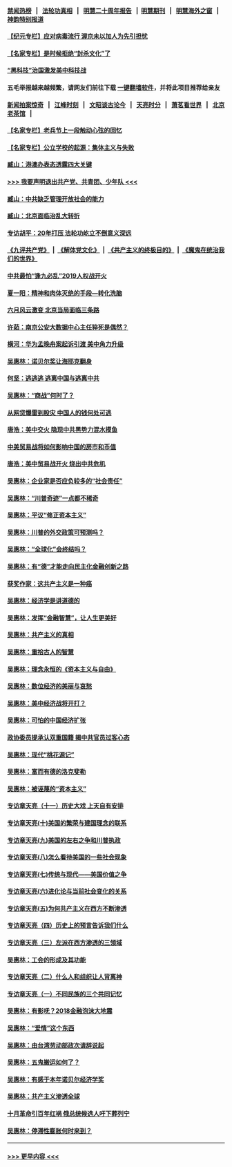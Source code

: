 #### [禁闻热榜](热点新闻.md?=0)  &nbsp;&nbsp;|&nbsp;&nbsp; [法轮功真相](https://github.com/gfw-breaker/truth/blob/master/README.md?=0) &nbsp;&nbsp;|&nbsp;&nbsp; [明慧二十周年报告](https://github.com/gfw-breaker/mh-reports/blob/master/README.md?=0) &nbsp;&nbsp;|&nbsp;&nbsp;[明慧期刊](https://github.com/gfw-breaker/mh-qikan) &nbsp;&nbsp;|&nbsp;&nbsp; [明慧海外之窗](https://github.com/gfw-breaker/mh-news/blob/master/README.md?=0) &nbsp;&nbsp;|&nbsp;&nbsp; [神韵特别报道](https://github.com/gfw-breaker/mh-news/blob/master/shenyun.md?=0)
#### [【纪元专栏】应对病毒流行 渥京未以加人为先引担忧](../pages/nsc423/n11875714.md?t=03012202) 
#### [【名家专栏】是时候拒绝“封杀文化”了](../pages/nsc423/n11814093.md?t=03012202) 
#### [“黑科技”治国激发美中科技战](../pages/nsc423/n11638056.md?t=03012202) 
#### 五毛举报越来越频繁，请网友们前往下载 [一键翻墙软件](https://github.com/gfw-breaker/ssr-accounts)，并将此项目推荐给亲友
#### [新闻拍案惊奇](https://github.com/gfw-breaker/banned-news/blob/master/pages/link4.md) &nbsp;&nbsp;|&nbsp;&nbsp; [江峰时刻](https://github.com/gfw-breaker/banned-news/blob/master/pages/link4.md) &nbsp;&nbsp;|&nbsp;&nbsp; [文昭谈古论今](https://github.com/gfw-breaker/banned-news/blob/master/pages/link4.md) &nbsp;&nbsp;|&nbsp;&nbsp; [天亮时分](https://github.com/gfw-breaker/banned-news/blob/master/pages/link4.md) &nbsp;&nbsp;|&nbsp;&nbsp; [萧茗看世界](https://github.com/gfw-breaker/banned-news/blob/master/pages/link4.md) &nbsp;&nbsp;|&nbsp;&nbsp; [北京老茶馆](https://github.com/gfw-breaker/banned-news/blob/master/pages/link4.md) &nbsp;&nbsp;|&nbsp;&nbsp; 
#### [【名家专栏】老兵节上一段触动心弦的回忆](../pages/nsc423/n11646016.md?t=03012202) 
#### [【名家专栏】公立学校的起源：集体主义与失败](../pages/nsc423/n11601833.md?t=03012202) 
#### [臧山：港澳办表态透露四大关键](../pages/nsc423/n11421628.md?t=03012202) 
#### [>>> 我要声明退出共产党、共青团、少年队 <<<](https://github.com/begood0513/goodnews/blob/master/quit/letter.md) 
#### [臧山：中共缺乏管理开放社会的能力](../pages/nsc423/n11407457.md?t=03012202) 
#### [臧山：北京面临治乱大转折](../pages/nsc423/n11406895.md?t=03012202) 
#### [专访胡平：20年打压 法轮功屹立不倒意义深远](../pages/nsc423/n11398800.md?t=03012202) 
#### [《九评共产党》](https://github.com/begood0513/9ping.md/blob/master/README.md) &nbsp;|&nbsp; [《解体党文化》](../../../../jtdwh.md/blob/master/README.md)  &nbsp;|&nbsp; [《共产主义的终极目的》](../../../../gczydzjmd.md/blob/master/README.md) &nbsp;|&nbsp; [《魔鬼在统治我们的世界》](../../../../mgztzwmdsj.md/blob/master/README.md) 
#### [中共最怕“逢九必乱”2019人权战开火](../pages/nsc423/n11385248.md?t=03012202) 
#### [夏一阳：精神和肉体灭绝的手段—转化洗脑](../pages/nsc423/n11368250.md?t=03012202) 
#### [六月风云激变 北京当局面临三条路](../pages/nsc423/n11313668.md?t=03012202) 
#### [许茹：南京公安大数据中心主任猝死是偶然？](../pages/nsc423/n11064744.md?t=03012202) 
#### [横河：华为孟晚舟案起诉引渡 美中角力升级](../pages/nsc423/n11027230.md?t=03012202) 
#### [吴惠林：诺贝尔奖让海耶克翻身](../pages/nsc423/n10890049.md?t=03012202) 
#### [何坚：逃逃逃 逃离中国与逃离中共](../pages/nsc423/n10592891.md?t=03012202) 
#### [吴惠林：“商战”何时了？](../pages/nsc423/n10573558.md?t=03012202) 
#### [从网贷爆雷到股灾 中国人的钱何处可逃](../pages/nsc423/n10572800.md?t=03012202) 
#### [唐浩：美中交火 隐现中共黑势力混水摸鱼](../pages/nsc423/n10544040.md?t=03012202) 
#### [中美贸易战将如何影响中国的房市和币值](../pages/nsc423/n10543697.md?t=03012202) 
#### [唐浩：美中贸易战开火 烧出中共危机](../pages/nsc423/n10540126.md?t=03012202) 
#### [吴惠林：企业家是否应负较多的“社会责任”](../pages/nsc423/n10535022.md?t=03012202) 
#### [吴惠林：“川普奇迹”一点都不稀奇](../pages/nsc423/n10512808.md?t=03012202) 
#### [吴惠林：平议“修正资本主义”](../pages/nsc423/n10495724.md?t=03012202) 
#### [吴惠林：川普的外交政策可预测吗？](../pages/nsc423/n10462387.md?t=03012202) 
#### [吴惠林：“全球化”会终结吗？](../pages/nsc423/n10452838.md?t=03012202) 
#### [吴惠林：有“德”才能走向民主化金融创新之路](../pages/nsc423/n10432292.md?t=03012202) 
#### [获奖作家：这共产主义是一种癌](../pages/nsc423/n10431541.md?t=03012202) 
#### [吴惠林：经济学是讲道德的](../pages/nsc423/n10398014.md?t=03012202) 
#### [吴惠林：发挥“金融智慧”，让人生更美好](../pages/nsc423/n10375019.md?t=03012202) 
#### [吴惠林：共产主义的真相](../pages/nsc423/n10351394.md?t=03012202) 
#### [吴惠林：重拾古人的智慧](../pages/nsc423/n10337691.md?t=03012202) 
#### [吴惠林：理念永恒的《资本主义与自由》](../pages/nsc423/n10316274.md?t=03012202) 
#### [吴惠林：数位经济的美丽与哀愁](../pages/nsc423/n10292946.md?t=03012202) 
#### [吴惠林：美中经济战将开打？](../pages/nsc423/n10258825.md?t=03012202) 
#### [吴惠林：可怕的中国经济扩张](../pages/nsc423/n10219147.md?t=03012202) 
#### [政协委员提承认双重国籍 揭中共官员过客心态](../pages/nsc423/n10208809.md?t=03012202) 
#### [吴惠林：现代“桃花源记”](../pages/nsc423/n10185234.md?t=03012202) 
#### [吴惠林：富而有德的洛克斐勒](../pages/nsc423/n10142264.md?t=03012202) 
#### [吴惠林：被诬蔑的“资本主义”](../pages/nsc423/n10124816.md?t=03012202) 
#### [专访章天亮（十一）历史大戏 上天自有安排](../pages/nsc423/n10094905.md?t=03012202) 
#### [专访章天亮(十)美国的繁荣与建国理念的联系](../pages/nsc423/n10094899.md?t=03012202) 
#### [专访章天亮(九)美国的左右之争和川普执政](../pages/nsc423/n10094889.md?t=03012202) 
#### [专访章天亮(八)怎么看待美国的一些社会现象](../pages/nsc423/n10094857.md?t=03012202) 
#### [专访章天亮(七)传统与现代——美国价值之争](../pages/nsc423/n10093140.md?t=03012202) 
#### [专访章天亮(六)进化论与当前社会变化的关系](../pages/nsc423/n10092036.md?t=03012202) 
#### [专访章天亮(五)为何共产主义在西方不断渗透](../pages/nsc423/n10083620.md?t=03012202) 
#### [专访章天亮（四）历史上的预言告诉我们什么](../pages/nsc423/n10083606.md?t=03012202) 
#### [专访章天亮（三）左派在西方渗透的三领域](../pages/nsc423/n10081115.md?t=03012202) 
#### [吴惠林：工会的形成及其功能](../pages/nsc423/n10080633.md?t=03012202) 
#### [专访章天亮（二）什么人和组织让人背离神](../pages/nsc423/n10076637.md?t=03012202) 
#### [专访章天亮（一）不同民族的三个共同记忆](../pages/nsc423/n10074188.md?t=03012202) 
#### [吴惠林：有影呒？2018金融泡沫大地震](../pages/nsc423/n10040534.md?t=03012202) 
#### [吴惠林：“爱情”这个东西](../pages/nsc423/n10019423.md?t=03012202) 
#### [吴惠林：由台湾劳动部政次请辞说起](../pages/nsc423/n9979679.md?t=03012202) 
#### [吴惠林：五鬼搬运如何了？](../pages/nsc423/n9925338.md?t=03012202) 
#### [吴惠林：有感于本年诺贝尔经济学奖](../pages/nsc423/n9871883.md?t=03012202) 
#### [吴惠林：共产主义渗透全球](../pages/nsc423/n9812748.md?t=03012202) 
#### [十月革命引百年红祸 俄总统候选人吁下葬列宁](../pages/nsc423/n9810182.md?t=03012202) 
#### [吴惠林：停滞性膨胀何时来到？](../pages/nsc423/n9764136.md?t=03012202) 

----
#### [ >>> 更早内容 <<< ](../indexes/nsc423-earlier.md)
